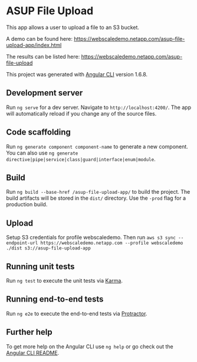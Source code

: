 # ASUP File Upload

This app allows a user to upload a file to an S3 bucket.

A demo can be found here: https://webscaledemo.netapp.com/asup-file-upload-app/index.html

The results can be listed here: https://webscaledemo.netapp.com/asup-file-upload

This project was generated with [Angular CLI](https://github.com/angular/angular-cli) version 1.6.8.

## Development server

Run `ng serve` for a dev server. Navigate to `http://localhost:4200/`. The app will automatically reload if you change any of the source files.

## Code scaffolding

Run `ng generate component component-name` to generate a new component. You can also use `ng generate directive|pipe|service|class|guard|interface|enum|module`.

## Build

Run `ng build --base-href /asup-file-upload-app/` to build the project. The build artifacts will be stored in the `dist/` directory. Use the `-prod` flag for a production build.

## Upload

Setup S3 credentials for profile webscaledemo. Then run `aws s3 sync --endpoint-url https://webscaledemo.netapp.com --profile webscaledemo ./dist s3://asup-file-upload-app`

## Running unit tests

Run `ng test` to execute the unit tests via [Karma](https://karma-runner.github.io).

## Running end-to-end tests

Run `ng e2e` to execute the end-to-end tests via [Protractor](http://www.protractortest.org/).

## Further help

To get more help on the Angular CLI use `ng help` or go check out the [Angular CLI README](https://github.com/angular/angular-cli/blob/master/README.md).

